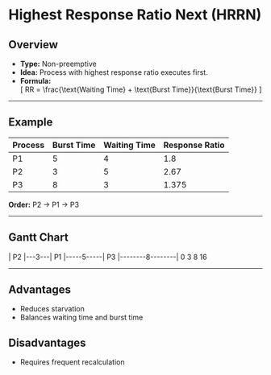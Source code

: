 # Highest Response Ratio Next (HRRN)

## Overview
- **Type:** Non-preemptive  
- **Idea:** Process with highest response ratio executes first.  
- **Formula:**  
\[
RR = \frac{\text{Waiting Time} + \text{Burst Time}}{\text{Burst Time}}
\]

---

## Example

| Process | Burst Time | Waiting Time | Response Ratio |
|---------|-----------|--------------|----------------|
| P1      | 5         | 4            | 1.8            |
| P2      | 3         | 5            | 2.67           |
| P3      | 8         | 3            | 1.375          |

**Order:** P2 → P1 → P3

---

## Gantt Chart

| P2 |---3---| P1 |-----5-----| P3 |--------8--------|
0 3 8 16

---

## Advantages
- Reduces starvation
- Balances waiting time and burst time

## Disadvantages
- Requires frequent recalculation
